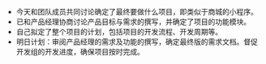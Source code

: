 - 今天和团队成员共同讨论确定了最终要做什么项目，即类似于商城的小程序。
- 已和产品经理协商讨论产品目标与需求的撰写，并确定了项目的功能模块。
- 自己拟定了整个项目的计划，包括项目的开发流程、开发周期等。
- 明日计划：审阅产品经理的需求及功能的撰写，确定最终版的需求文档。督促开发组的开发进度，确保项目按时完成。
